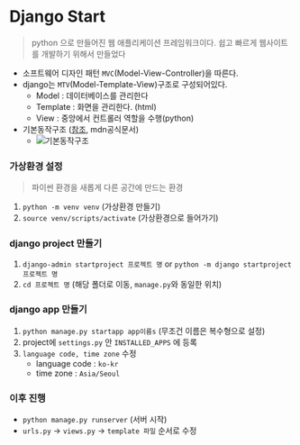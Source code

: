 # Django Start

> python 으로 만들어진 웹 애플리케이션 프레임워크이다. 쉽고 빠르게 웹사이트를 개발하기 위해서 만들었다

- 소프트웨어 디자인 패턴 `MVC`(Model-View-Controller)을 따른다.
- django는 `MTV`(Model-Template-View)구조로 구성되어있다.
  - Model : 데이터베이스를 관리한다
  - Template : 화면을 관리한다. (html)
  - View : 중앙에서 컨트롤러 역할을 수행(python)
- 기본동작구조 ([참조](https://mdn.mozillademos.org/files/13931/basic-django.png), mdn공식문서)
  - ![기본동작구조](https://mdn.mozillademos.org/files/13931/basic-django.png)

### 가상환경 설정

> 파이썬 환경을 새롭게 다른 공간에 만드는 환경

1. `python -m venv venv` (가상환경 만들기)
2. `source venv/scripts/activate` (가상환경으로 들어가기)

### django project 만들기

1. `django-admin startproject 프로젝트 명`  or `python -m django startproject 프로젝트 명`
2. `cd 프로젝트 명` (해당 폴더로 이동, `manage.py`와 동일한 위치)



### django app 만들기

1. `python manage.py startapp app이름s` (무조건 이름은 복수형으로 설정)
2. project에 `settings.py` 안  `INSTALLED_APPS` 에 등록
3. `language code, time zone` 수정
   - language code : `ko-kr`
   - time zone : `Asia/Seoul`



### 이후 진행

- `python manage.py runserver` (서버 시작)
- `urls.py` -> `views.py` -> `template 파일` 순서로 수정